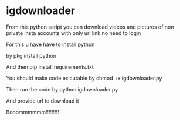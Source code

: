# igdownloader
From this python script you can download videos and pictures of non private insta accounts with only url link no need to login


For this u have have to install python

by pkg install python

And then pip install requirements.txt

You should make code exicutable by chmod +x igdownloader.py

Then run the code by python igdownloader.py

And provide url to download it

Booommmmmm!!!!!!!!!
